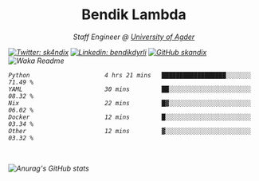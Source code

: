 <h1 align="center"> Bendik Lambda </h1>
<p align="center"><em>Staff Engineer @ <a href="http://www.uia.no">University of Agder</a></p>



[![Twitter: sk4ndix](https://img.shields.io/twitter/follow/sk4ndix?style=social)](https://twitter.com/sk4ndix)
[![Linkedin: bendikdyrli](https://img.shields.io/badge/-bendikdyrli-blue?style=flat-square&logo=Linkedin&logoColor=white&link=https://www.linkedin.com/in/bendikdyrli/)](https://www.linkedin.com/in/bendikdyrli/)
[![GitHub skandix](https://img.shields.io/github/followers/skandix?label=follow&style=social)](https://github.com/skandix)
![Waka Readme](https://github.com/skandix/skandix/workflows/Waka%20Readme/badge.svg)


<!--START_SECTION:waka-->

```text
Python                     4 hrs 21 mins   ██████████████████░░░░░░░   71.49 %
YAML                       30 mins         ██░░░░░░░░░░░░░░░░░░░░░░░   08.32 %
Nix                        22 mins         █▓░░░░░░░░░░░░░░░░░░░░░░░   06.02 %
Docker                     12 mins         █░░░░░░░░░░░░░░░░░░░░░░░░   03.34 %
Other                      12 mins         ▓░░░░░░░░░░░░░░░░░░░░░░░░   03.32 %
```

<!--END_SECTION:waka-->

  <br>
  
![Anurag's GitHub stats](https://github-readme-stats.vercel.app/api?username=skandix&show_icons=true&theme=tokyonight)


